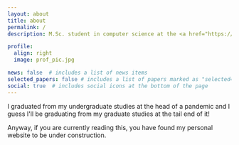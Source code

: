 ```yaml
---
layout: about
title: about
permalink: /
description: M.Sc. student in computer science at the <a href="https://www.ubc.ca/">University of British Columbia</a>.

profile:
  align: right
  image: prof_pic.jpg

news: false  # includes a list of news items
selected_papers: false # includes a list of papers marked as "selected={true}"
social: true  # includes social icons at the bottom of the page
---
```


I graduated from my undergraduate studies at the head of a pandemic and I guess I'll be graduating from my graduate studies at the tail end of it!

Anyway, if you are currently reading this, you have found my personal website to be under construction.